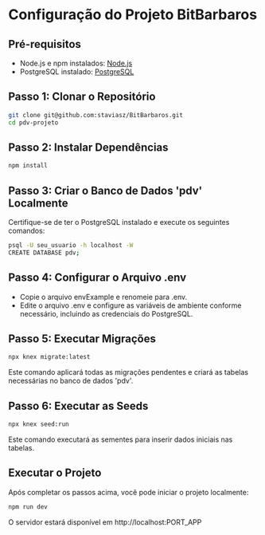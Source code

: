 # Configuração do Projeto BitBarbaros


## Pré-requisitos

- Node.js e npm instalados: [Node.js](https://nodejs.org/)
- PostgreSQL instalado: [PostgreSQL](https://www.postgresql.org/download/)

## Passo 1: Clonar o Repositório

```bash
git clone git@github.com:staviasz/BitBarbaros.git
cd pdv-projeto
```

## Passo 2: Instalar Dependências

```bash
npm install
```

## Passo 3: Criar o Banco de Dados 'pdv' Localmente
Certifique-se de ter o PostgreSQL instalado e execute os seguintes comandos:

```bash
psql -U seu_usuario -h localhost -W
CREATE DATABASE pdv;
```

## Passo 4: Configurar o Arquivo .env

  - Copie o arquivo envExample e renomeie para .env.
  - Edite o arquivo .env e configure as variáveis de ambiente conforme necessário, incluindo as credenciais do PostgreSQL.

## Passo 5: Executar Migrações

```bash
npx knex migrate:latest
```

Este comando aplicará todas as migrações pendentes e criará as tabelas necessárias no banco de dados 'pdv'.

## Passo 6: Executar as Seeds

```bash
npx knex seed:run
```

Este comando executará as sementes para inserir dados iniciais nas tabelas.

## Executar o Projeto
Após completar os passos acima, você pode iniciar o projeto localmente:

```bash
npm run dev
```

O servidor estará disponível em http://localhost:PORT_APP
